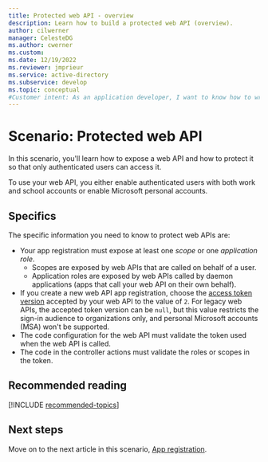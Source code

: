 ```yaml
---
title: Protected web API - overview
description: Learn how to build a protected web API (overview).
author: cilwerner
manager: CelesteDG
ms.author: cwerner
ms.custom:  
ms.date: 12/19/2022
ms.reviewer: jmprieur
ms.service: active-directory
ms.subservice: develop
ms.topic: conceptual
#Customer intent: As an application developer, I want to know how to write a protected web API using the Microsoft identity platform for developers.
---
```


# Scenario: Protected web API

In this scenario, you'll learn how to expose a web API and how to protect it so that only authenticated users can access it.

To use your web API, you either enable authenticated users with both work and school accounts or enable Microsoft personal accounts.

## Specifics

The specific information you need to know to protect web APIs are:

- Your app registration must expose at least one _scope_ or one _application role_.
  - Scopes are exposed by web APIs that are called on behalf of a user.
  - Application roles are exposed by web APIs called by daemon applications (apps that call your web API on their own behalf).
- If you create a new web API app registration, choose the [access token version](reference-app-manifest.md#accesstokenacceptedversion-attribute) accepted by your web API to the value of `2`. For legacy web APIs, the accepted token version can be `null`, but this value restricts the sign-in audience to organizations only, and personal Microsoft accounts (MSA) won't be supported.
- The code configuration for the web API must validate the token used when the web API is called.
- The code in the controller actions must validate the roles or scopes in the token.

## Recommended reading

[!INCLUDE [recommended-topics](./includes/scenarios/scenarios-prerequisites.md)]

## Next steps

Move on to the next article in this scenario,
[App registration](scenario-protected-web-api-app-registration.md).
